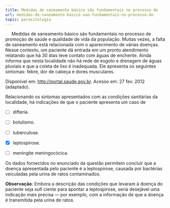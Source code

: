 ```yaml
---
title: Medidas de saneamento básico são fundamentais no processo de
url: medidas-de-saneamento-basico-sao-fundamentais-no-processo-de
topic: parasitologia
---
```



     Medidas de saneamento básico são fundamentais no processo de promoção de saúde e qualidade de vida da população. Muitas vezes, a falta de saneamento está relacionada com o aparecimento de várias doenças. Nesse contexto, um paciente dá entrada em um pronto atendimento relatando que há 30 dias teve contato com águas de enchente. Ainda informa que nesta localidade não há rede de esgoto e drenagem de águas pluviais e que a coleta de lixo é inadequada. Ele apresenta os seguintes sintomas: febre, dor de cabeça e dores musculares.

Disponível em: http://portal.saude.gov.br. Acesso em: 27 fev. 2012 (adaptado).

Relacionando os sintomas apresentados com as condições sanitárias da localidade, há indicações de que o paciente apresenta um caso de



- [ ] difteria.
- [ ] botulismo.
- [ ] tuberculose.
- [x] leptospirose.
- [ ] meningite meningocócica.


Os dados fornecidos no enunciado da questão permitem concluir que a doença apresentada pelo paciente é a leptospirose, causada por bactérias veiculadas pela urina de ratos contaminados.

**Observação**: Embora a descrição das condições que levaram à doença do paciente seja sufi ciente para apontar a leptospirose, seria desejável uma indicação mais precisa — por exemplo, com a informação de que a doença é transmitida pela urina de ratos.
